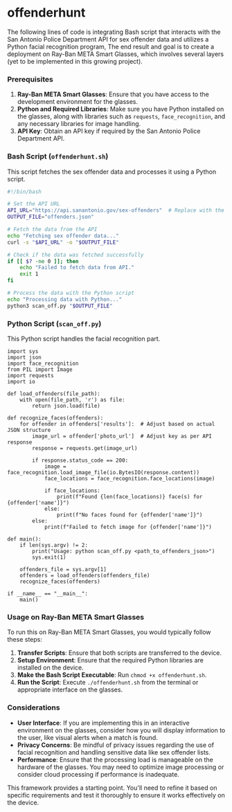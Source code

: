 # offenderhunt
The following lines of code is integrating Bash script that interacts with the San Antonio Police Department API for sex offender data and utilizes a Python facial recognition program, The end result and goal is to create a deployment on Ray-Ban META Smart Glasses, which involves several layers (yet to be implemented in this growing project).

### Prerequisites

1. **Ray-Ban META Smart Glasses**: Ensure that you have access to the development environment for the glasses.
2. **Python and Required Libraries**: Make sure you have Python installed on the glasses, along with libraries such as `requests`, `face_recognition`, and any necessary libraries for image handling.
3. **API Key**: Obtain an API key if required by the San Antonio Police Department API.

### Bash Script (`offenderhunt.sh`)

This script fetches the sex offender data and processes it using a Python script.

```bash
#!/bin/bash

# Set the API URL
API_URL="https://api.sanantonio.gov/sex-offenders"  # Replace with the actual endpoint
OUTPUT_FILE="offenders.json"

# Fetch the data from the API
echo "Fetching sex offender data..."
curl -s "$API_URL" -o "$OUTPUT_FILE"

# Check if the data was fetched successfully
if [[ $? -ne 0 ]]; then
    echo "Failed to fetch data from API."
    exit 1
fi

# Process the data with the Python script
echo "Processing data with Python..."
python3 scan_off.py "$OUTPUT_FILE"
```

### Python Script (`scan_off.py`)

This Python script handles the facial recognition part.
```
import sys
import json
import face_recognition
from PIL import Image
import requests
import io

def load_offenders(file_path):
    with open(file_path, 'r') as file:
        return json.load(file)

def recognize_faces(offenders):
    for offender in offenders['results']:  # Adjust based on actual JSON structure
        image_url = offender['photo_url']  # Adjust key as per API response
        response = requests.get(image_url)

        if response.status_code == 200:
            image = face_recognition.load_image_file(io.BytesIO(response.content))
            face_locations = face_recognition.face_locations(image)

            if face_locations:
                print(f"Found {len(face_locations)} face(s) for {offender['name']}")
            else:
                print(f"No faces found for {offender['name']}")
        else:
            print(f"Failed to fetch image for {offender['name']}")

def main():
    if len(sys.argv) != 2:
        print("Usage: python scan_off.py <path_to_offenders_json>")
        sys.exit(1)

    offenders_file = sys.argv[1]
    offenders = load_offenders(offenders_file)
    recognize_faces(offenders)

if __name__ == "__main__":
    main()
```

### Usage on Ray-Ban META Smart Glasses

To run this on Ray-Ban META Smart Glasses, you would typically follow these steps:

1. **Transfer Scripts**: Ensure that both scripts are transferred to the device.
2. **Setup Environment**: Ensure that the required Python libraries are installed on the device.
3. **Make the Bash Script Executable**: Run `chmod +x offenderhunt.sh`.
4. **Run the Script**: Execute `./offenderhunt.sh` from the terminal or appropriate interface on the glasses.

### Considerations

- **User Interface**: If you are implementing this in an interactive environment on the glasses, consider how you will display information to the user, like visual alerts when a match is found.
- **Privacy Concerns**: Be mindful of privacy issues regarding the use of facial recognition and handling sensitive data like sex offender lists.
- **Performance**: Ensure that the processing load is manageable on the hardware of the glasses. You may need to optimize image processing or consider cloud processing if performance is inadequate.

This framework provides a starting point. You'll need to refine it based on specific requirements and test it thoroughly to ensure it works effectively on the device.
